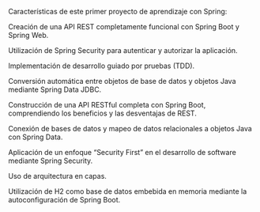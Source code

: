 Características de este primer proyecto de aprendizaje con Spring:

  Creación de una API REST completamente funcional con Spring Boot y Spring Web.

  Utilización de Spring Security para autenticar y autorizar la aplicación.

  Implementación de desarrollo guiado por pruebas (TDD).

  Conversión automática entre objetos de base de datos y objetos Java mediante Spring Data JDBC.

  Construcción de una API RESTful completa con Spring Boot, comprendiendo los beneficios y las desventajas de REST.

  Conexión de bases de datos y mapeo de datos relacionales a objetos Java con Spring Data.

  Aplicación de un enfoque “Security First” en el desarrollo de software mediante Spring Security.

  Uso de arquitectura en capas.

  Utilización de H2 como base de datos embebida en memoria mediante la autoconfiguración de Spring Boot.
